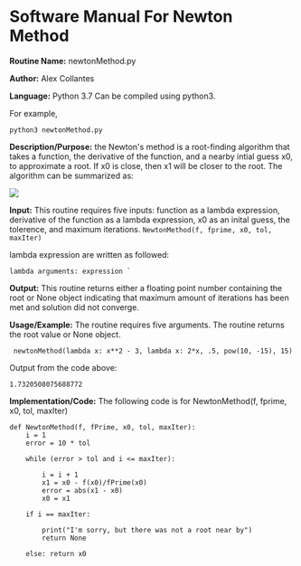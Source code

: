 # Software Manual For Newton Method

**Routine Name:** newtonMethod.py
 
**Author:** Alex Collantes
 
**Language:** Python 3.7 Can be compiled using python3.

For example,

`python3 newtonMethod.py`

**Description/Purpose:** the Newton's method is a root-finding algorithm that takes a function, the derivative of the function, and a nearby intial guess x0, to approximate a root. If x0 is close, 
then x1 will be closer to the root. The algorithm can be summarized as:

![](https://wikimedia.org/api/rest_v1/media/math/render/svg/710c11b9ec4568d1cfff49b7c7d41e0a7829a736)

**Input:** This routine requires five inputs: function as a lambda expression, derivative of the function as a lambda expression, x0 as an inital guess, the tolerence, and maximum iterations.
`NewtonMethod(f, fprime, x0, tol, maxIter)`

lambda expression are written as followed: 
```python3
lambda arguments: expression `
```

**Output:** This routine returns either a floating point number containing the root or None object indicating that maximum amount of iterations has been met and solution did not converge.

**Usage/Example:** The routine requires five arguments. The routine returns the root value or None object.

```python3
 newtonMethod(lambda x: x**2 - 3, lambda x: 2*x, .5, pow(10, -15), 15)
 ```
Output from the code above:

`1.7320508075688772`

**Implementation/Code:** The following code is for NewtonMethod(f, fprime, x0, tol, maxIter)

```python3
def NewtonMethod(f, fPrime, x0, tol, maxIter):
    i = 1
    error = 10 * tol
    
    while (error > tol and i <= maxIter):
    
        i = i + 1
        x1 = x0 - f(x0)/fPrime(x0)
        error = abs(x1 - x0)
        x0 = x1
        
    if i == maxIter:
    
        print("I'm sorry, but there was not a root near by")
        return None
        
    else: return x0
```
